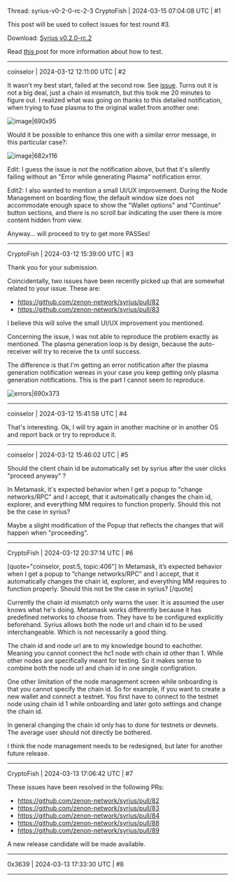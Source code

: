Thread: syrius-v0-2-0-rc-2-3
CryptoFish | 2024-03-15 07:04:08 UTC | #1

This post will be used to collect issues for test round #3.

Download: [Syrius v0.2.0-rc.2](https://github.com/zenon-network/syrius/releases/tag/v0.2.0-rc.2)

Read [this ](https://forum.hypercore.one/t/syrius-v0-2-0/328/7) post for more information about how to test.

-------------------------

coinselor | 2024-03-12 12:11:00 UTC | #2

It wasn't my best start, failed at the second row. See [issue](https://github.com/zenon-network/syrius/issues/85). Turns out it is not a big deal, just a chain id mismatch, but this took me 20 minutes to figure out. I realized what was going on thanks to this detailed notification, when trying to fuse plasma to the original wallet from another one:

![image|690x95](upload://qQE18UH0uOrvsyufRlOqRGovyfN.png)

Would it be possible to enhance this one with a similar error message, in this particular case?:

![image|682x116](upload://xxKcWPXh9Pjd7FbmoLXRWODE1fR.png)

Edit: I guess the issue is not the notification above, but that it's silently failing without an "Error while generating Plasma" notification error. 

Edit2: I also wanted to mention a small UI/UX improvement. During the Node Management on boarding flow, the default window size does not accommodate enough space to show the "Wallet options" and "Continue" button sections, and there is no scroll bar indicating the user there is more content hidden from view.

Anyway... will proceed to try to get more PASSes!

-------------------------

CryptoFish | 2024-03-12 15:39:00 UTC | #3

Thank you for your submission.

Coincidentally, two issues have been recently picked up that are somewhat related to your issue. These are:

- https://github.com/zenon-network/syrius/pull/82
- https://github.com/zenon-network/syrius/pull/83

I believe this will solve the small UI/UX improvement you mentioned.

Concerning the issue, I was not able to reproduce the problem exactly as mentioned. The plasma generation loop is by design, because the auto-receiver will try to receive the tx until success.

The difference is that I'm getting an error notification after the plasma generation notification wereas in your case you keep getting only plasma generation notifications. This is the part I cannot seem to reproduce.

![errors|690x373](upload://791uu0qvs1wdhBJoOUpVfZ3o4tT.png)

-------------------------

coinselor | 2024-03-12 15:41:58 UTC | #4

That's interesting. Ok, I will try again in another machine or in another OS and report back or try to reproduce it.

-------------------------

coinselor | 2024-03-12 15:46:02 UTC | #5

Should the client chain id be automatically set by syrius after the user clicks "proceed anyway" ?

In Metamask, it's expected behavior when I get a popup to "change networks/RPC" and I accept, that it automatically changes the chain id, explorer, and everything MM requires to function properly. Should this not be the case in syrius?

Maybe a slight modification of the Popup that reflects the changes that will happen when "proceeding".

-------------------------

CryptoFish | 2024-03-12 20:37:14 UTC | #6

[quote="coinselor, post:5, topic:406"]
In Metamask, it’s expected behavior when I get a popup to “change networks/RPC” and I accept, that it automatically changes the chain id, explorer, and everything MM requires to function properly. Should this not be the case in syrius?
[/quote]

Currently the chain id mismatch only warns the user. It is assumed the user knows what he's doing.
Metamask works differently because it has predefined networks to choose from. They have to be configured explicitly beforehand.
Syrius allows both the node url and chain id to be used interchangeable. Which is not necessarily a good thing.

The chain id and node url are to my knowledge bound to eachother. Meaning you cannot connect the hc1 node with chain id other than 1. While other nodes are specifically meant for testing. So it makes sense to combine both the node url and chain id in one single configration.

One other limitation of the node management screen while onboarding is that you cannot specify the chain id. So for example, if you want to create a new wallet and connect a testnet. You first have to connect to the testnet node using chain id 1 while onboarding and later goto settings and change the chain id.

In general changing the chain id only has to done for testnets or devnets. The average user should not directly be bothered.

I think the node management needs to be redesigned, but later for another future release.

-------------------------

CryptoFish | 2024-03-13 17:06:42 UTC | #7

These issues have been resolved in the following PRs:

- https://github.com/zenon-network/syrius/pull/82
- https://github.com/zenon-network/syrius/pull/83
- https://github.com/zenon-network/syrius/pull/84
- https://github.com/zenon-network/syrius/pull/88
- https://github.com/zenon-network/syrius/pull/89

A new release candidate will be made available.

-------------------------

0x3639 | 2024-03-13 17:33:30 UTC | #8



-------------------------

